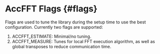 AccFFT Flags                      {#flags}
============

Flags are used to tune the library during the setup time
to use the best configuration.
Currently two flags are supported:

1. ACCFFT_ESTIMATE: Minimal/no tuning.
2. ACCFFT_MEASURE: Tunes for local FFT execution algorithm, as well as global transposes to
reduce communication time.
